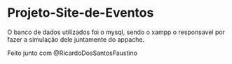 # Projeto-Site-de-Eventos

O banco de dados utilizados foi o mysql, sendo o xampp o responsavel por fazer a simulação dele juntamente do appache.

Feito junto com @RicardoDosSantosFaustino
